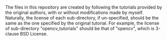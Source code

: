 The files in this repository are created by following the tutorials provided by the original authors, with or without modifications made by myself.
Naturally, the license of each sub-directory, if un-specified, should be the same as the one specified by the original tutorial.
For example, the license of sub-directory "opencv_tutorials" should be that of "opencv", which is 3-clause BSD License.
